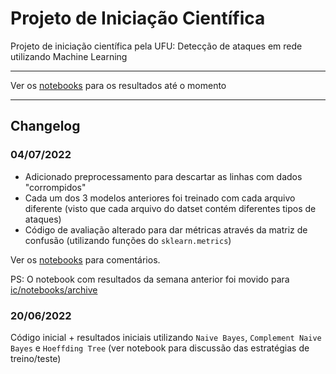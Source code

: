 # Projeto de Iniciação Científica

Projeto de iniciação científica pela UFU: Detecção de ataques em rede utilizando Machine Learning

---

Ver os [notebooks](./ic/notebooks) para os resultados até o momento

---

## Changelog

### 04/07/2022

- Adicionado preprocessamento para descartar as linhas com dados "corrompidos"
- Cada um dos 3 modelos anteriores foi treinado com cada arquivo diferente (visto que cada arquivo do datset contém diferentes tipos de ataques)
- Código de avaliação alterado para dar métricas através da matriz de confusão (utilizando funções do `sklearn.metrics`)

Ver os [notebooks](./ic/notebooks) para comentários.

PS: O notebook com resultados da semana anterior foi movido para [ic/notebooks/archive](./ic/notebooks/archive)


### 20/06/2022

Código inicial + resultados iniciais utilizando `Naive Bayes`, `Complement Naive Bayes` e `Hoeffding Tree` (ver notebook para discussão das estratégias de treino/teste)